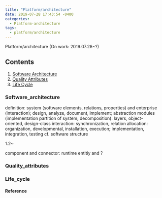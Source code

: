 ```yaml
---
title: "Platform/architecture"
date: 2019-07-28 17:43:54 -0400
categories:
  - Platform-architecture
tags:
  - platform/architecture
---
```


Platform/architecture (On work: 2019.07.28~?) 

## Contents
1. [Software Architecture](#software_architecture)
2. [Quality Attributes](#quality_attributes)
3. [Life Cycle](#life_cycle)

### Software_architecture
definition: system (software elements, relations, properties) and enterprise (interaction); design, analyze, document, implement; abstraction
modules (implementation partition of system, decomposition): layers, object-oriented, design-class
interaction: synchronization, relation
allocation: organization, developmental, installation, execution; implementation, integration, testing
cf. software structure

1.2~

component and connector: runtime entitiy and ?



### Quality_attributes

### Life_cycle

#### Reference
[Bass, Len, Paul Clements, and Rick Kazman. Software architecture in practice. Addison-Wesley Professional, 2003.]: https://books.google.co.kr/books?hl=ko&lr=&id=mdiIu8Kk1WMC&oi=fnd&pg=PA1&ots=UeP0QbkaLS&sig=Au9LqkuG_n-XMoQxS0TMWThHUcI#v=onepage&q&f=false
